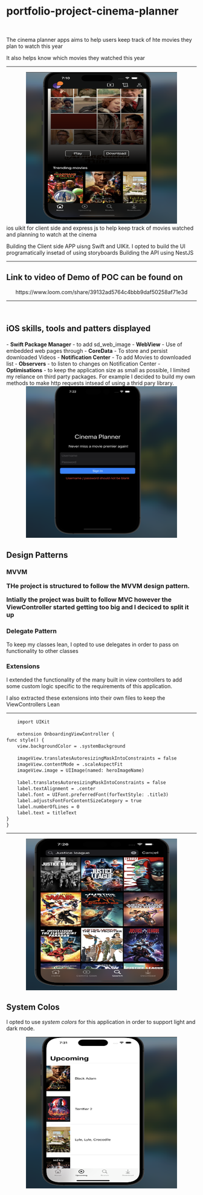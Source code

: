 <h1> portfolio-project-cinema-planner </h1>
<br>
<p>The cinema planner apps aims to help users keep track of hte movies they plan to watch this year</p>
<p>It also helps know which movies they watched this year<p>
<hr>
<div align="center">
<img src="./images/homeView.png" alt="Home View" height="400" width="400"/>
</div>
ios uikit for client side and express js to help keep track of movies watched and planning to watch at the cinema

Building the Client side APP uisng Swift and UIKit. I opted to build the UI programatically insetad of using storyboards
Building the API using NestJS

<hr>
<h2> Link to video of Demo of POC can be found on </h2>
<div align="center">
https://www.loom.com/share/39132ad5764c4bbb9daf50258af71e3d
</div>
<hr>
<br>
<h2> iOS skills, tools and patters displayed </p></h2>
- <strong>Swift Package Manager</strong> - to add sd_web_image
- <strong>WebView</strong> - Use of embedded web pages through
- <strong>CoreData</strong> - To store and persist downloaded Videos
- <strong> Notification Center</strong> - To add Movies to downloaded list
- <strong>Observers</strong> - to listen to changes on Notification Center
- <strong>Optimisations</strong> - to keep the application size as small as possible, I limited my reliance on third party packages. For example I decided to build my own methods to make http requests intsead of using a thrid pary library.

<div align="center">
<img src="./images/blankCredentials.png" alt="Login Screen blank Credentials" height="400" width="400"/>
</div>

<h2>Design Patterns</h2>
<h3><strong>MVVM</strong></3>
<p>THe project is structured to follow the MVVM design pattern.</p>
<p>Intially the project was built to follow MVC however the ViewController started getting too big and I deciced to split it up</p>

<h3><strong>Delegate Pattern</strong></h3>
<p>To keep my classes lean, I opted to use delegates in order to pass on functionality to other classes</p>

<h3>Extensions</h3>
<p>I extended the functionality of the many built in view controllers to add some custom logic specific to the requirements of this application.</p>
<p>I also extracted these extensions into their own files to keep the ViewControllers Lean
<hr>
    
        import UIKit

        extension OnboardingViewController {
    func style() {
        view.backgroundColor = .systemBackground
        
        imageView.translatesAutoresizingMaskIntoConstraints = false
        imageView.contentMode = .scaleAspectFit
        imageView.image = UIImage(named: heroImageName)
        
        label.translatesAutoresizingMaskIntoConstraints = false
        label.textAlignment = .center
        label.font = UIFont.preferredFont(forTextStyle: .title3)
        label.adjustsFontForContentSizeCategory = true
        label.numberOfLines = 0
        label.text = titleText
    }
    }
    

<hr>
<div align="center">
<img src="./images/SearchView.png" alt="Search View" height="400" width="400"/>
</div>

<h2>System Colos</h2>
<p>I opted to use <i> system colors</i> for this application in order to support light and dark mode.

<div align="center">
<img src="./images/UpcomingLight.png" alt="Upcoming Light Theme" height="400" width="400"/>
</div>